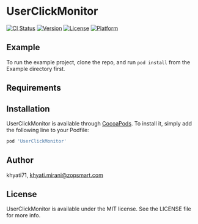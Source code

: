 # UserClickMonitor

[![CI Status](https://img.shields.io/travis/khyati71/UserClickMonitor.svg?style=flat)](https://travis-ci.org/khyati71/UserClickMonitor)
[![Version](https://img.shields.io/cocoapods/v/UserClickMonitor.svg?style=flat)](https://cocoapods.org/pods/UserClickMonitor)
[![License](https://img.shields.io/cocoapods/l/UserClickMonitor.svg?style=flat)](https://cocoapods.org/pods/UserClickMonitor)
[![Platform](https://img.shields.io/cocoapods/p/UserClickMonitor.svg?style=flat)](https://cocoapods.org/pods/UserClickMonitor)

## Example

To run the example project, clone the repo, and run `pod install` from the Example directory first.

## Requirements

## Installation

UserClickMonitor is available through [CocoaPods](https://cocoapods.org). To install
it, simply add the following line to your Podfile:

```ruby
pod 'UserClickMonitor'
```

## Author

khyati71, khyati.mirani@zopsmart.com

## License

UserClickMonitor is available under the MIT license. See the LICENSE file for more info.
